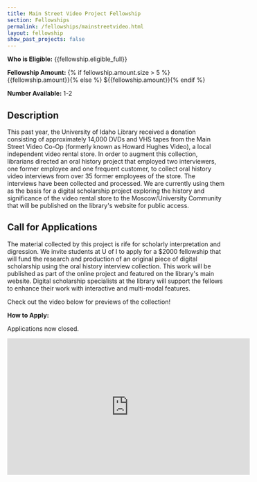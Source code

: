 ```yaml
---
title: Main Street Video Project Fellowship
section: Fellowships
permalink: /fellowships/mainstreetvideo.html
layout: fellowship
show_past_projects: false
---
```


**Who is Eligible:** {{fellowship.eligible_full}}

**Fellowship Amount:** {% if fellowship.amount.size > 5 %} {{fellowship.amount}}{% else %} ${{fellowship.amount}}{% endif %}

**Number Available:** 1-2

## Description

This past year, the University of Idaho Library received a donation consisting of approximately 14,000 DVDs and VHS tapes from the Main Street Video Co-Op (formerly known as Howard Hughes Video), a local independent video rental store. In order to augment this collection, librarians directed an oral history project that employed two interviewers, one former employee and one frequent customer, to collect oral history video interviews from over 35 former employees of the store. The interviews have been collected and processed. We are currently using them as the basis for a digital scholarship project exploring the history and significance of the video rental store to the Moscow/University Community that will be published on the library's website for public access.  

## Call for Applications

The material collected by this project is rife for scholarly interpretation and digression. We invite students at U of I to apply for a $2000 fellowship that will fund the research and production of an original piece of digital scholarship using the oral history interview collection. This work will be published as part of the online project and featured on the library's main website. Digital scholarship specialists at the library will support the fellows to enhance their work with interactive and multi-modal features. 

Check out the video below for previews of the collection!

**How to Apply:** 

Applications now closed. 

<iframe width="560" height="315" src="https://www.youtube-nocookie.com/embed/NVs2-8j8bh4" title="YouTube video player" frameborder="0" allow="accelerometer; autoplay; clipboard-write; encrypted-media; gyroscope; picture-in-picture" allowfullscreen></iframe>
